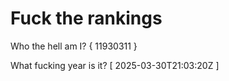 # Fuck the rankings

Who the hell am I?
{ 11930311 }

What fucking year is it?
[ 2025-03-30T21:03:20Z ]
